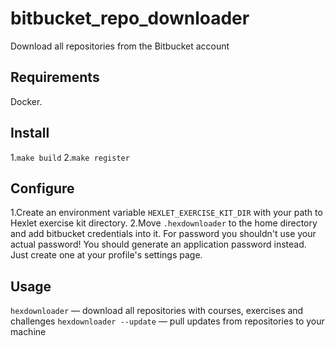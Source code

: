 # bitbucket_repo_downloader

Download all repositories from the Bitbucket account

## Requirements

Docker.

## Install

1.`make build`
2.`make register`

## Configure

1.Create an environment variable `HEXLET_EXERCISE_KIT_DIR` with your path to Hexlet exercise kit directory.
2.Move `.hexdownloader` to the home directory and add bitbucket credentials into it. For password you shouldn't use your actual password! You should generate an application password instead. Just create one at your profile's settings page.

## Usage

`hexdownloader` — download all repositories with courses, exercises and challenges
`hexdownloader --update` — pull updates from repositories to your machine